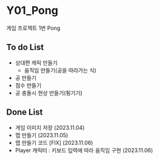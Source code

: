 # Y01_Pong
게임 프로젝트 1번 Pong

## To do List

- 상대편 캐릭 만들기
  - 움직임 만들기(공을 따라가는 식)
- 공 만들기
- 점수 만들기
- 공 충돌시 현상 만들기(튕기기)

## Done List

- 게임 이미지 저장 (2023.11.04)
- 맵 만들기 (2023.11.05)
- 맵 만들기 코드 [FIX] (2023.11.06)
- Player 캐릭터 : 키보드 입력에 따라 움직임 구현 (2023.11.06)
